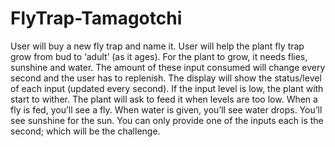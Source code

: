 # FlyTrap-Tamagotchi

User will buy a new fly trap and name it. User will help the plant fly trap grow from bud to ‘adult’ (as it ages). For the plant to grow, it needs flies, sunshine and water. The amount of these input consumed will change every second and the user has to replenish. The display will show the status/level of each input (updated every second). If the input level is low, the plant with start to wither. The plant will ask to feed it when levels are too low. When a fly is fed, you’ll see a fly. When water is given, you’ll see water drops. You’ll see sunshine for the sun. You can only provide one of the inputs each is the second; which will be the challenge.